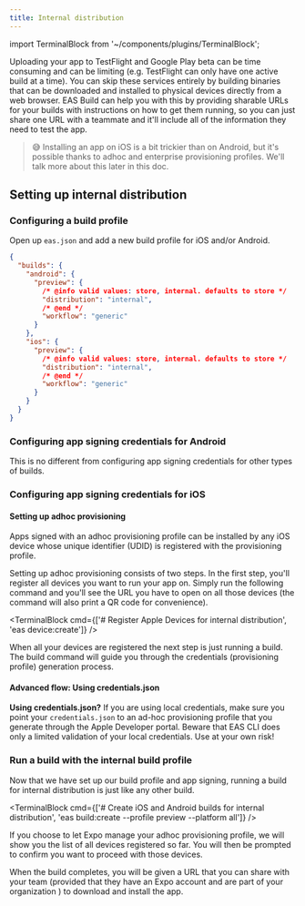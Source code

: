 ```yaml
---
title: Internal distribution
---
```


import TerminalBlock from '~/components/plugins/TerminalBlock';

Uploading your app to TestFlight and Google Play beta can be time consuming and can be limiting (e.g. TestFlight can only have one active build at a time). You can skip these services entirely by building binaries that can be downloaded and installed to physical devices directly from a web browser. EAS Build can help you with this by providing sharable URLs for your builds with instructions on how to get them running, so you can just share one URL with a teammate and it'll include all of the information they need to test the app.

> 😅 Installing an app on iOS is a bit trickier than on Android, but it's possible thanks to adhoc and enterprise provisioning profiles. We'll talk more about this later in this doc.

## Setting up internal distribution

### Configuring a build profile

Open up `eas.json` and add a new build profile for iOS and/or Android.

```json
{
  "builds": {
    "android": {
      "preview": {
        /* @info valid values: store, internal. defaults to store */
        "distribution": "internal",
        /* @end */
        "workflow": "generic"
      }
    },
    "ios": {
      "preview": {
        /* @info valid values: store, internal. defaults to store */
        "distribution": "internal",
        /* @end */
        "workflow": "generic"
      }
    }
  }
}
```

### Configuring app signing credentials for Android

This is no different from configuring app signing credentials for other types of builds.

### Configuring app signing credentials for iOS

<!--
(@dsokal) this is not implemented yet

#### Enterprise provisioning

If you plan on using enterprise provisioning, please sign in to the account with [Apple Developer Enterprise Program membership](https://developer.apple.com/programs/enterprise/). You probably don't have this, and it's expensive (\$299 USD per year) and takes time to acquire, so you will likely be using adhoc provisioning &mdash; this works on any normal paid Apple developer account.
-->

<!--
(@dsokal) this is not implemented yet

#### Setting up enterprise provisioning

If you do have an Apple enterprise account, this makes internal distribution much easier for users who want to install your app for the first time. Once they install the profile to their device they can access the app right away. One limitation of using an enterprise provisioning profile is that you will need to have a distinct bundle identifier from the one that you use to publish your app to the App Store. (@brentvatne: after this is a bad idea intentionally, we should probably have a config option, i'm just putting it there so we have something for now) We recommend setting your bundle identifier for internal distribution and committing that change on another branch. After that, whenever you want to create a preview branch you can check out that branch and rebase against the branch you'd like to create a build for.
-->

#### Setting up adhoc provisioning

Apps signed with an adhoc provisioning profile can be installed by any iOS device whose unique identifier (UDID) is registered with the provisioning profile.

Setting up adhoc provisioning consists of two steps. In the first step, you'll register all devices you want to run your app on. Simply run the following command and you'll see the URL you have to open on all those devices (the command will also print a QR code for convenience).

<TerminalBlock cmd={['# Register Apple Devices for internal distribution', 'eas device:create']} />

When all your devices are registered the next step is just running a build. The build command will guide you through the credentials (provisioning profile) generation process.

#### Advanced flow: Using credentials.json

**Using credentials.json?** If you are using local credentials, make sure you point your `credentials.json` to an ad-hoc <!-- or enterprise -->provisioning profile that you generate through the Apple Developer portal. Beware that EAS CLI does only a limited validation of your local credentials. Use at your own risk!

### Run a build with the internal build profile

Now that we have set up our build profile and app signing, running a build for internal distribution is just like any other build.

<TerminalBlock cmd={['# Create iOS and Android builds for internal distribution', 'eas build:create --profile preview --platform all']} />

If you choose to let Expo manage your adhoc provisioning profile, we will show you the list of all devices registered so far. You will then be prompted to confirm you want to proceed with those devices.

When the build completes, you will be given a URL that you can share with your team (provided that they have an Expo account and are part of your organization <!-- (@dsokal) we'll change this requirement so everyone who knows the URL can install the app -->) to download and install the app.

<!--
(@dsokal) this is not implemented yet

If the device you would like to distribute to is not currently registered, you can choose to register it now (or exit the current command and run `eas device:add` again). The build command will wait for the new device to register. Scan the QR code that is presented in the terminal and follow the instructions on that page to register your device. When you're done, return to the terminal and press return to continue. You should see that your new device registration has been detected and added to the profile.

You can add another if you like, otherwise continue.
-->

<!--
(@dsokal) this is not implemented yet

When using iOS adhoc provisioning managed by Expo, if a teammate navigates to this URL on an iOS device that is not yet registered, they will be able to register their device and initiate a new build to include the updated profile that will run on their device. If the adhoc provisioning profile is not managed by Expo, the user will be asked to contact the organization admin in order to add their device UDID and create a new build compatible with their device.
-->
